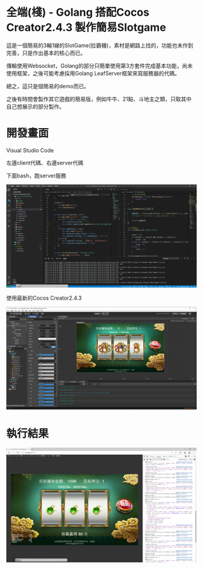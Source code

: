 # 全端(棧) - Golang 搭配Cocos Creator2.4.3 製作簡易Slotgame

這是一個簡易的3輪1線的SlotGame(拉霸機)，素材是網路上找的，功能也未作到完善，只是作出基本的核心而已。

傳輸使用Websocket，Golang的部分只簡單使用第3方套件完成基本功能，尚未使用框架，之後可能考慮採用Golang LeafServer框架來寫服務器的代碼。

總之，這只是個簡易的demo而已。

之後有時間會製作其它遊戲的簡易版，例如牛牛、21點、斗地主之類，只取其中自己想展示的部分製作。

# 開發畫面

Visual Studio Code 

左邊client代碼、右邊server代碼

下面bash，跑server服務

![image](./images/20201219103934.png)

使用最新的Cocos Creator2.4.3

![image](./images/20201219103953.png)

# 執行結果

![image](./images/20201219103943.png)

